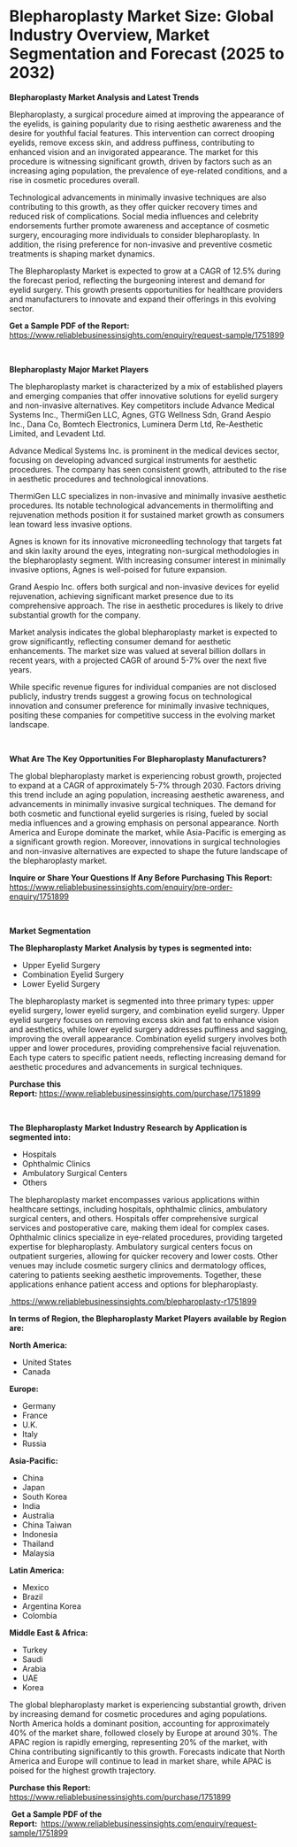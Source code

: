 <p><h1>Blepharoplasty Market Size: Global Industry Overview, Market Segmentation and Forecast (2025 to 2032)</h1></p><p><strong>Blepharoplasty Market Analysis and Latest Trends</strong></p>
<p><p>Blepharoplasty, a surgical procedure aimed at improving the appearance of the eyelids, is gaining popularity due to rising aesthetic awareness and the desire for youthful facial features. This intervention can correct drooping eyelids, remove excess skin, and address puffiness, contributing to enhanced vision and an invigorated appearance. The market for this procedure is witnessing significant growth, driven by factors such as an increasing aging population, the prevalence of eye-related conditions, and a rise in cosmetic procedures overall.</p><p>Technological advancements in minimally invasive techniques are also contributing to this growth, as they offer quicker recovery times and reduced risk of complications. Social media influences and celebrity endorsements further promote awareness and acceptance of cosmetic surgery, encouraging more individuals to consider blepharoplasty. In addition, the rising preference for non-invasive and preventive cosmetic treatments is shaping market dynamics. </p><p>The Blepharoplasty Market is expected to grow at a CAGR of 12.5% during the forecast period, reflecting the burgeoning interest and demand for eyelid surgery. This growth presents opportunities for healthcare providers and manufacturers to innovate and expand their offerings in this evolving sector.</p></p>
<p><strong>Get a Sample PDF of the Report:&nbsp;</strong> <a href="https://www.reliablebusinessinsights.com/enquiry/request-sample/1751899?utm_campaign=3091&utm_medium=2&utm_source=Github&utm_content=ia&utm_term=16042025&utm_id=blepharoplasty">https://www.reliablebusinessinsights.com/enquiry/request-sample/1751899</a></p>
<p>&nbsp;</p>
<p><strong>Blepharoplasty Major Market Players</strong></p>
<p><p>The blepharoplasty market is characterized by a mix of established players and emerging companies that offer innovative solutions for eyelid surgery and non-invasive alternatives. Key competitors include Advance Medical Systems Inc., ThermiGen LLC, Agnes, GTG Wellness Sdn, Grand Aespio Inc., Dana Co, Bomtech Electronics, Luminera Derm Ltd, Re-Aesthetic Limited, and Levadent Ltd.</p><p>Advance Medical Systems Inc. is prominent in the medical devices sector, focusing on developing advanced surgical instruments for aesthetic procedures. The company has seen consistent growth, attributed to the rise in aesthetic procedures and technological innovations.</p><p>ThermiGen LLC specializes in non-invasive and minimally invasive aesthetic procedures. Its notable technological advancements in thermolifting and rejuvenation methods position it for sustained market growth as consumers lean toward less invasive options.</p><p>Agnes is known for its innovative microneedling technology that targets fat and skin laxity around the eyes, integrating non-surgical methodologies in the blepharoplasty segment. With increasing consumer interest in minimally invasive options, Agnes is well-poised for future expansion.</p><p>Grand Aespio Inc. offers both surgical and non-invasive devices for eyelid rejuvenation, achieving significant market presence due to its comprehensive approach. The rise in aesthetic procedures is likely to drive substantial growth for the company.</p><p>Market analysis indicates the global blepharoplasty market is expected to grow significantly, reflecting consumer demand for aesthetic enhancements. The market size was valued at several billion dollars in recent years, with a projected CAGR of around 5-7% over the next five years.</p><p>While specific revenue figures for individual companies are not disclosed publicly, industry trends suggest a growing focus on technological innovation and consumer preference for minimally invasive techniques, positing these companies for competitive success in the evolving market landscape.</p></p>
<p>&nbsp;</p>
<p><strong>What Are The Key Opportunities For Blepharoplasty Manufacturers?</strong></p>
<p><p>The global blepharoplasty market is experiencing robust growth, projected to expand at a CAGR of approximately 5-7% through 2030. Factors driving this trend include an aging population, increasing aesthetic awareness, and advancements in minimally invasive surgical techniques. The demand for both cosmetic and functional eyelid surgeries is rising, fueled by social media influences and a growing emphasis on personal appearance. North America and Europe dominate the market, while Asia-Pacific is emerging as a significant growth region. Moreover, innovations in surgical technologies and non-invasive alternatives are expected to shape the future landscape of the blepharoplasty market.</p></p>
<p><strong>Inquire or Share Your Questions If Any Before Purchasing This Report:</strong> <a href="https://www.reliablebusinessinsights.com/enquiry/pre-order-enquiry/1751899?utm_campaign=3091&utm_medium=2&utm_source=Github&utm_content=ia&utm_term=16042025&utm_id=blepharoplasty">https://www.reliablebusinessinsights.com/enquiry/pre-order-enquiry/1751899</a></p>
<p>&nbsp;</p>
<p><strong>Market Segmentation</strong></p>
<p><strong>The Blepharoplasty Market Analysis by types is segmented into:</strong></p>
<p><ul><li>Upper Eyelid Surgery</li><li>Combination Eyelid Surgery</li><li>Lower Eyelid Surgery</li></ul></p>
<p><p>The blepharoplasty market is segmented into three primary types: upper eyelid surgery, lower eyelid surgery, and combination eyelid surgery. Upper eyelid surgery focuses on removing excess skin and fat to enhance vision and aesthetics, while lower eyelid surgery addresses puffiness and sagging, improving the overall appearance. Combination eyelid surgery involves both upper and lower procedures, providing comprehensive facial rejuvenation. Each type caters to specific patient needs, reflecting increasing demand for aesthetic procedures and advancements in surgical techniques.</p></p>
<p><strong>Purchase this Report:&nbsp;</strong><a href="https://www.reliablebusinessinsights.com/purchase/1751899?utm_campaign=3091&utm_medium=2&utm_source=Github&utm_content=ia&utm_term=16042025&utm_id=blepharoplasty">https://www.reliablebusinessinsights.com/purchase/1751899</a></p>
<p>&nbsp;</p>
<p><strong>The Blepharoplasty Market Industry Research by Application is segmented into:</strong></p>
<p><ul><li>Hospitals</li><li>Ophthalmic Clinics</li><li>Ambulatory Surgical Centers</li><li>Others</li></ul></p>
<p><p>The blepharoplasty market encompasses various applications within healthcare settings, including hospitals, ophthalmic clinics, ambulatory surgical centers, and others. Hospitals offer comprehensive surgical services and postoperative care, making them ideal for complex cases. Ophthalmic clinics specialize in eye-related procedures, providing targeted expertise for blepharoplasty. Ambulatory surgical centers focus on outpatient surgeries, allowing for quicker recovery and lower costs. Other venues may include cosmetic surgery clinics and dermatology offices, catering to patients seeking aesthetic improvements. Together, these applications enhance patient access and options for blepharoplasty.</p></p>
<p><a href="https://www.reliablebusinessinsights.com/blepharoplasty-r1751899?utm_campaign=3091&utm_medium=2&utm_source=Github&utm_content=ia&utm_term=16042025&utm_id=blepharoplasty">&nbsp;https://www.reliablebusinessinsights.com/blepharoplasty-r1751899</a></p>
<p><strong>In terms of Region, the Blepharoplasty Market Players available by Region are:</strong></p>
<p>
    <p> <strong> North America: </strong>
        <ul>
            <li>United States</li>
            <li>Canada</li>
        </ul>
        </p> 
    <p> <strong> Europe: </strong>
        <ul>
            <li>Germany</li>
            <li>France</li>
            <li>U.K.</li>
            <li>Italy</li>
            <li>Russia</li>
        </ul>
        </p> 
    <p> <strong> Asia-Pacific: </strong>
        <ul>
            <li>China</li>
            <li>Japan</li>
            <li>South Korea</li>
            <li>India</li>
            <li>Australia</li>
            <li>China Taiwan</li>
            <li>Indonesia</li>
            <li>Thailand</li>
            <li>Malaysia</li>
        </ul>
        </p> 
    <p> <strong> Latin America: </strong>
        <ul>
            <li>Mexico</li>
            <li>Brazil</li>
            <li>Argentina Korea</li>
            <li>Colombia</li>
        </ul>
        </p> 
    <p> <strong> Middle East & Africa: </strong>
        <ul>
            <li>Turkey</li>
            <li>Saudi</li>
            <li>Arabia</li>
            <li>UAE</li>
            <li>Korea</li>
        </ul>
    </p>
    </p>
<p><p>The global blepharoplasty market is experiencing substantial growth, driven by increasing demand for cosmetic procedures and aging populations. North America holds a dominant position, accounting for approximately 40% of the market share, followed closely by Europe at around 30%. The APAC region is rapidly emerging, representing 20% of the market, with China contributing significantly to this growth. Forecasts indicate that North America and Europe will continue to lead in market share, while APAC is poised for the highest growth trajectory.</p></p>
<p><strong>Purchase this Report: </strong><a href="https://www.reliablebusinessinsights.com/purchase/1751899?utm_campaign=3091&utm_medium=2&utm_source=Github&utm_content=ia&utm_term=16042025&utm_id=blepharoplasty">https://www.reliablebusinessinsights.com/purchase/1751899</a></p>
<p>&nbsp;<strong>Get a Sample PDF of the Report:&nbsp;&nbsp;</strong><a href="https://www.reliablebusinessinsights.com/enquiry/request-sample/1751899?utm_campaign=3091&utm_medium=2&utm_source=Github&utm_content=ia&utm_term=16042025&utm_id=blepharoplasty">https://www.reliablebusinessinsights.com/enquiry/request-sample/1751899</a></p>
<p><strong></strong></p>
<p><p></p><p></p><p></p></p>
